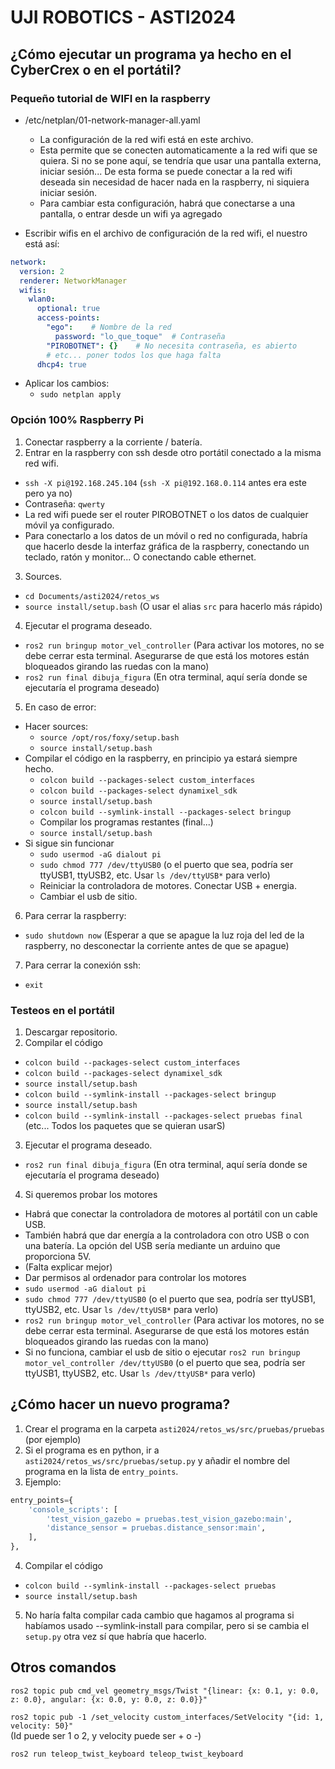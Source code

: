 # UJI ROBOTICS - ASTI2024

## ¿Cómo ejecutar un programa ya hecho en el CyberCrex o en el portátil?

### Pequeño tutorial de WIFI en la raspberry

- /etc/netplan/01-network-manager-all.yaml
  - La configuración de la red wifi está en este archivo.
  - Esta permite que se conecten automaticamente a la red wifi que se quiera. Si no se pone aquí, se tendría que usar una pantalla externa, iniciar sesión... De esta forma se puede conectar a la red wifi deseada sin necesidad de hacer nada en la raspberry, ni siquiera iniciar sesión.
  - Para cambiar esta configuración, habrá que conectarse a una pantalla, o entrar desde un wifi ya agregado

- Escribir wifis en el archivo de configuración de la red wifi, el nuestro está así:

```yaml
network:
  version: 2
  renderer: NetworkManager
  wifis:
    wlan0:
      optional: true
      access-points:
        "ego":    # Nombre de la red
          password: "lo_que_toque"  # Contraseña
        "PIROBOTNET": {}    # No necesita contraseña, es abierto
        # etc... poner todos los que haga falta
      dhcp4: true
```

- Aplicar los cambios:
  - `sudo netplan apply`



### Opción 100% Raspberry Pi

1. Conectar raspberry a la corriente / batería.
2. Entrar en la raspberry con ssh desde otro portátil conectado a la misma red wifi.
  - `ssh -X pi@192.168.245.104`           (`ssh -X pi@192.168.0.114` antes era este pero ya no)
  - Contraseña: `qwerty`
  - La red wifi puede ser el router PIROBOTNET o los datos de cualquier móvil ya configurado.
  - Para conectarlo a los datos de un móvil o red no configurada, habría que hacerlo desde la interfaz gráfica de la raspberry, conectando un teclado, ratón y monitor... O conectando cable ethernet.

3. Sources.
  - `cd Documents/asti2024/retos_ws`
  - `source install/setup.bash`  (O usar el alias `src` para hacerlo más rápido)

4. Ejecutar el programa deseado.
  - `ros2 run bringup motor_vel_controller`     (Para activar los motores, no se debe cerrar esta terminal. Asegurarse de que está los motores están bloqueados girando las ruedas con la mano)
  - `ros2 run final dibuja_figura`  (En otra terminal, aquí sería donde se ejecutaría el programa deseado)

5. En caso de error:
  - Hacer sources:
    - `source /opt/ros/foxy/setup.bash`
    - `source install/setup.bash`
  - Compilar el código en la raspberry, en principio ya estará siempre hecho.
    - `colcon build --packages-select custom_interfaces`
    - `colcon build --packages-select dynamixel_sdk`
    - `source install/setup.bash`
    - `colcon build --symlink-install --packages-select bringup`
    - Compilar los programas restantes (final...)
    - `source install/setup.bash`
  - Si sigue sin funcionar
    - `sudo usermod -aG dialout pi`
    - `sudo chmod 777 /dev/ttyUSB0`  (o el puerto que sea, podría ser ttyUSB1, ttyUSB2, etc. Usar `ls /dev/ttyUSB*` para verlo)
    - Reiniciar la controladora de motores. Conectar USB + energia.
    - Cambiar el usb de sitio.

6. Para cerrar la raspberry:
  - `sudo shutdown now`  (Esperar a que se apague la luz roja del led de la raspberry, no desconectar la corriente antes de que se apague)

7. Para cerrar la conexión ssh:
  - `exit`


### Testeos en el portátil

1. Descargar repositorio.
2. Compilar el código
  - `colcon build --packages-select custom_interfaces`
  - `colcon build --packages-select dynamixel_sdk`
  - `source install/setup.bash`
  - `colcon build --symlink-install --packages-select bringup`
  - `source install/setup.bash`
  - `colcon build --symlink-install --packages-select pruebas final`   (etc... Todos los paquetes que se quieran usarS)
3. Ejecutar el programa deseado.
  - `ros2 run final dibuja_figura`  (En otra terminal, aquí sería donde se ejecutaría el programa deseado)

4. Si queremos probar los motores
  - Habrá que conectar la controladora de motores al portátil con un cable USB.
  - También habrá que dar energía a la controladora con otro USB o con una batería.  La opción del USB sería mediante un arduino que proporciona 5V.
  - (Falta explicar mejor)
  - Dar permisos al ordenador para controlar los motores
  - `sudo usermod -aG dialout pi`
  - `sudo chmod 777 /dev/ttyUSB0`  (o el puerto que sea, podría ser ttyUSB1, ttyUSB2, etc. Usar `ls /dev/ttyUSB*` para verlo)
  - `ros2 run bringup motor_vel_controller`  (Para activar los motores, no se debe cerrar esta terminal. Asegurarse de que está los motores están bloqueados girando las ruedas con la mano)
  - Si no funciona, cambiar el usb de sitio o ejecutar `ros2 run bringup motor_vel_controller /dev/ttyUSB0`  (o el puerto que sea, podría ser ttyUSB1, ttyUSB2, etc. Usar `ls /dev/ttyUSB*` para verlo)


## ¿Cómo hacer un nuevo programa?

1. Crear el programa en la carpeta `asti2024/retos_ws/src/pruebas/pruebas` (por ejemplo)
2. Si el programa es en python, ir a `asti2024/retos_ws/src/pruebas/setup.py` y añadir el nombre del programa en la lista de `entry_points`.
3. Ejemplo:
  ```python
  entry_points={
      'console_scripts': [
          'test_vision_gazebo = pruebas.test_vision_gazebo:main',
          'distance_sensor = pruebas.distance_sensor:main',
      ],
  },
  ```
4. Compilar el código
  - `colcon build --symlink-install --packages-select pruebas`
  - `source install/setup.bash`

5. No haría falta compilar cada cambio que hagamos al programa si habíamos usado --symlink-install para compilar, pero si se cambia el `setup.py` otra vez sí que habría que hacerlo.


## Otros comandos

`ros2 topic pub cmd_vel geometry_msgs/Twist "{linear: {x: 0.1, y: 0.0, z: 0.0}, angular: {x: 0.0, y: 0.0, z: 0.0}}"`

`ros2 topic pub -1 /set_velocity custom_interfaces/SetVelocity "{id: 1, velocity: 50}"`  
(Id puede ser 1 o 2, y velocity puede ser + o -)

`ros2 run teleop_twist_keyboard teleop_twist_keyboard`

